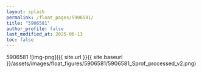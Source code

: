 ```yaml
---
layout: splash
permalink: /float_pages/5906581/
title: "5906581"
author_profile: false
last_modified_at: 2025-06-13
toc: false
---
```

 
5906581
![img-png]({{ site.url }}{{ site.baseurl }}/assets/images/float_figures/5906581/5906581_Sprof_processed_v2.png)
